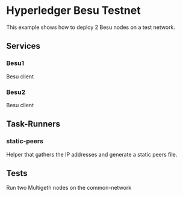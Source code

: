 # Hyperledger Besu Testnet

This example shows how to deploy 2 Besu nodes on a test network.

## Services

### Besu1
Besu client

### Besu2
Besu client

## Task-Runners

### static-peers
Helper that gathers the IP addresses and generate a static peers file.

## Tests
Run two Multigeth nodes on the common-network